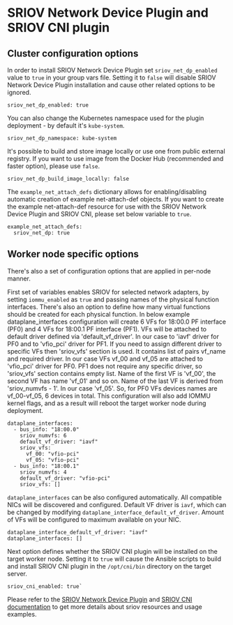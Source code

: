 # SRIOV Network Device Plugin and SRIOV CNI plugin

## Cluster configuration options

In order to install SRIOV Network Device Plugin set `sriov_net_dp_enabled` value to `true` in your group vars file. Setting it to `false` will disable SRIOV Network Device Plugin installation and cause other related options to be ignored.
```
sriov_net_dp_enabled: true
```

You can also change the Kubernetes namespace used for the plugin deployment - by default it's `kube-system`.
```
sriov_net_dp_namespace: kube-system
```

It's possible to build and store image locally or use one from public external registry. If you want to use image from the Docker Hub (recommended and faster option), please use `false`.
```
sriov_net_dp_build_image_locally: false
```

The `example_net_attach_defs` dictionary allows for enabling/disabling automatic creation of example net-attach-def objects. If you want to create the example net-attach-def resource for use with the SRIOV Network Device Plugin and SRIOV CNI, please set below variable to `true`.
```
example_net_attach_defs:
  sriov_net_dp: true
```

## Worker node specific options

There's also a set of configuration options that are applied in per-node manner.

First set of variables enables SRIOV for selected network adapters, by setting `iommu_enabled` as `true` and passing names of the physical function interfaces. There's also an option to define how many virtual functions should be created for each physical function. In below example dataplane_interfaces configuration will create 6 VFs for 18:00.0 PF interface (PF0) and 4 VFs for 18:00.1 PF interface (PF1). VFs will be attached to default driver defined via 'default_vf_driver'. In our case to 'iavf' driver for PF0 and to 'vfio_pci' driver for PF1. If you need to assign different driver to specific VFs then 'sriov_vfs' section is used. It contains list of pairs vf_name and required driver. In our case VFs vf_00 and vf_05 are attached to 'vfio_pci' driver for PF0. PF1 does not require any specific driver, so 'sriov_vfs' section contains empty list. Name of the first VF is 'vf_00', the second VF has name 'vf_01' and so on. Name of the last VF is derived from 'sriov_numvfs - 1'. In our case 'vf_05'. So, for PF0 VFs devices names are vf_00-vf_05, 6 devices in total. This configuration will also add IOMMU kernel flags, and as a result will reboot the target worker node during deployment.
```
dataplane_interfaces:
  - bus_info: "18:00.0"
    sriov_numvfs: 6
    default_vf_driver: "iavf"
    sriov_vfs:
      vf_00: "vfio-pci"
      vf_05: "vfio-pci"
  - bus_info: "18:00.1"
    sriov_numvfs: 4
    default_vf_driver: "vfio-pci"
    sriov_vfs: []
```

`dataplane_interfaces` can be also configured automatically. All compatible NICs will be discovered and configured. Default VF driver is `iavf`, which can be changed by modifying `dataplane_interface_default_vf_driver`. Amount of VFs will be configured to maximum available on your NIC.

```
dataplane_interface_default_vf_driver: "iavf"
dataplane_interfaces: []
```

Next option defines whether the SRIOV CNI plugin will be installed on the target worker node. Setting it to `true` will cause the Ansible scripts to build and install SRIOV CNI plugin in the `/opt/cni/bin` directory on the target server.
```
sriov_cni_enabled: true`
```

Please refer to the [SRIOV Network Device Plugin](https://github.com/intel/sriov-network-device-plugin) and [SRIOV CNI documentation](https://github.com/intel/sriov-cni) to get more details about sriov resources and usage examples.
